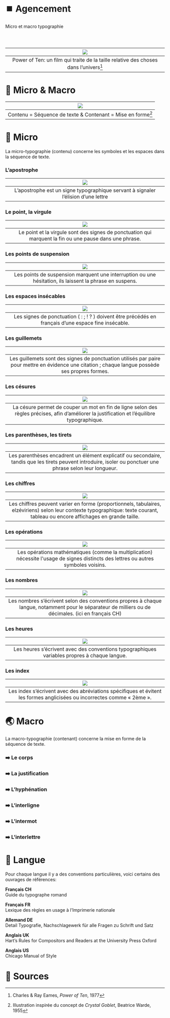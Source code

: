 # ⏹️ Agencement
  Micro et macro typographie

  
### &nbsp;

|![](links/Eames_Power_of_Ten.gif) |
|:---:|
| Power of Ten: un film qui traite de la taille relative des choses dans l’univers[^1]           |

# 🥂 Micro & Macro

|![](links/Crystal_Goblet.jpg) |
|:---:|
| Contenu = Séquence de texte & Contenant = Mise en forme[^2] |

# 🦠 Micro

La micro-typographie (contenu) concerne les symboles et les espaces dans la séquence de texte.

###  L’apostrophe

|![](links/1_apostrophe.gif) |
|:---:|
| L’apostrophe est un signe typographique servant à signaler l’élision d’une lettre          |

###  Le point, la virgule

|![](links/0_point_virgule.gif) |
|:---:|
| Le point et la virgule sont des signes de ponctuation qui marquent la fin ou une pause dans une phrase. |

###  Les points de suspension

|![](links/2_suspension.gif) |
|:---:|
| Les points de suspension marquent une interruption ou une hésitation, ils laissent la phrase en suspens.          |

###  Les espaces insécables

|![](links/3_ponctuation.gif) |
|:---:|
| Les signes de ponctuation ( : ; ! ? ) doivent être précédés en français d’une espace fine insécable.           |

###  Les guillemets

|![](links/4_guillemets.gif) |
|:---:|
| Les guillemets sont des signes de ponctuation utilisés par paire pour mettre en évidence une citation ; chaque langue possède ses propres formes.          |

###  Les césures

|![](links/5_hyphenation.gif) |
|:---:|
| La césure permet de couper un mot en fin de ligne selon des règles précises, afin d’améliorer la justification et l’équilibre typographique.          |

###  Les parenthèses, les tirets

|![](links/6_tirets_parentheses.gif) |
|:---:|
| Les parenthèses encadrent un élément explicatif ou secondaire, tandis que les tirets peuvent introduire, isoler ou ponctuer une phrase selon leur longueur.          |

###  Les chiffres

|![](links/7_chiffres.gif) |
|:---:|
| Les chiffres peuvent varier en forme (proportionnels, tabulaires, elzéviriens) selon leur contexte typographique: texte courant, tableau ou encore affichages en grande taille.          |

###  Les opérations

|![](links/8_operations.gif) |
|:---:|
| Les opérations mathématiques (comme la multiplication) nécessite l'usage de signes distincts des lettres ou autres symboles voisins.          |

###  Les nombres

|![](links/9_chiffres_virgules.gif) |
|:---:|
| Les nombres s’écrivent selon des conventions propres à chaque langue, notamment pour le séparateur de milliers ou de décimales. (ici en français CH)          |

###  Les heures

|![](links/10_heures.gif) |
|:---:|
| Les heures s’écrivent avec des conventions typographiques variables propres à chaque langue.          |

###  Les index

|![](links/11_index.gif) |
|:---:|
| Les index s’écrivent avec des abréviations spécifiques et évitent les formes anglicisées ou incorrectes comme « 2ème ».          |


# 🌏 Macro

La macro-typographie (contenant) concerne la mise en forme de la séquence de texte.

<!---
###  La police
--->

### ➡️ Le corps

### ➡️ La justification

### ➡️ L’hyphénation

### ➡️ L’interligne

### ➡️ L’intermot

### ➡️ L’interlettre

# 🚨 Langue

Pour chaque langue il y a des conventions particulières, voici certains des ouvrages de références:

**Français CH**  
Guide du typographe romand

**Français FR**  
Lexique des règles en usage à l’Imprimerie nationale

**Allemand DE**  
Detail Typografie, Nachschlagewerk für alle Fragen zu Schrift und Satz

**Anglais UK**  
Hart’s Rules for Compositors and Readers at the University Press Oxford

**Anglais US**  
Chicago Manual of Style

# 📎 Sources

[^1]: Charles & Ray Eames, *Power of Ten*, 1977
[^2]: Illustration inspirée du concept de *Crystal Goblet*, Beatrice Warde, 1955